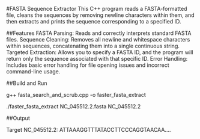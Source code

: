 #FASTA Sequence Extractor
This C++ program reads a FASTA-formatted file, cleans the sequences by removing newline characters within them, and then extracts and prints the sequence corresponding to a specified ID.

##Features
FASTA Parsing: Reads and correctly interprets standard FASTA files.
Sequence Cleaning: Removes all newline and whitespace characters within sequences, concatenating them into a single continuous string.
Targeted Extraction: Allows you to specify a FASTA ID, and the program will return only the sequence associated with that specific ID.
Error Handling: Includes basic error handling for file opening issues and incorrect command-line usage.

##Build and Run

g++ fasta_search_and_scrub.cpp -o faster_fasta_extract

./faster_fasta_extract NC_045512.2.fasta NC_045512.2

##Output

Target NC_045512.2:
ATTAAAGGTTTATACCTTCCCAGGTAACAA....
